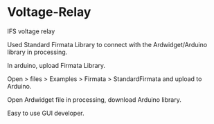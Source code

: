 # Voltage-Relay
IFS voltage relay 


Used Standard Firmata Library to connect with the Ardwidget/Arduino library in processing. 

In arduino, upload Firmata Library.

Open > files > Examples > Firmata > StandardFirmata and upload to Arduino.

Open Ardwidget file in processing, download Arduino library.

Easy to use GUI developer.

